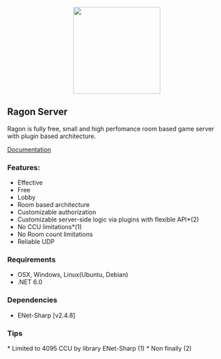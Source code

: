 <p align="center">
  <img src="Images/ragon-logo.png" width="200" >
</p>

## Ragon Server

Ragon is fully free, small and high perfomance room based game server with plugin based architecture.

<a href="https://www.ragon-server.com/docs/installation">Documentation</a>

### Features:
- Effective
- Free
- Lobby
- Room based architecture
- Сustomizable authorization
- Сustomizable server-side logic via plugins with flexible API*(2)
- No CCU limitations*(1)
- No Room count limitations
- Reliable UDP

### Requirements
- OSX, Windows, Linux(Ubuntu, Debian)
- .NET 6.0

### Dependencies
* ENet-Sharp [v2.4.8]

### Tips
\* Limited to 4095 CCU by library ENet-Sharp (1)
\* Non finally (2)

